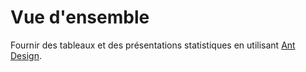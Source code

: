 # Vue d'ensemble

Fournir des tableaux et des présentations statistiques en utilisant <a href="https://ant.design/" target="_blank">Ant Design</a>.
